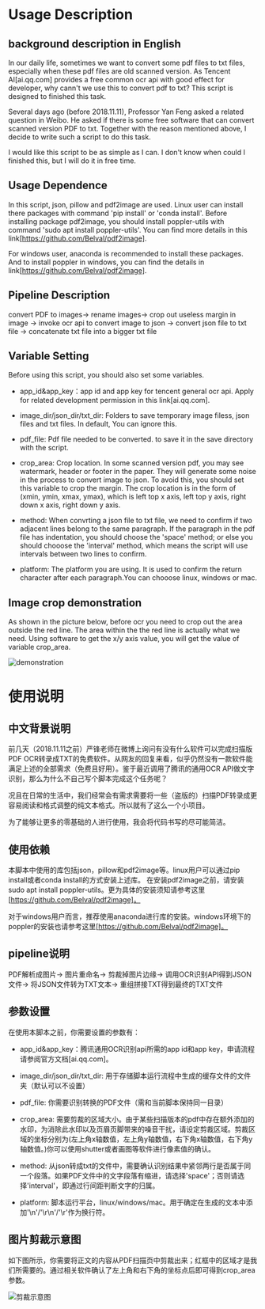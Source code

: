 # Usage Description
## background description in English

In our daily life, sometimes we want to convert some pdf files to txt files, especially when these pdf files are old scanned version. As Tencent AI[ai.qq.com] provides a free common ocr api with good effect for developer, why cann't we use this to convert pdf to txt? This script is designed to finished this task.

Several days ago (before 2018.11.11), Professor Yan Feng asked a related question in Weibo. He asked if there is some free software that can convert scanned version PDF to txt. Together with the reason mentioned above, I decide to write such a script to do this task.

I would like this script to be as simple as I can. I don't know when could I finished this, but I will do it in free time.

## Usage Dependence

In this script, json, pillow and pdf2image are used. Linux user can install there packages with command 'pip install' or 'conda install'. Before installing package pdf2image, you should install poppler-utils with command 'sudo apt install poppler-utils'. You can find more details in this link[https://github.com/Belval/pdf2image].

For windows user, anaconda is recommended to install these packages. And to install poppler in windows, you can find the details in link[https://github.com/Belval/pdf2image].

## Pipeline Description

convert PDF to images-> rename images-> crop out useless margin in image -> invoke ocr api to convert image to json -> convert json file to txt file -> concatenate txt file into a bigger txt file

## Variable Setting

Before using this script, you should also set some variables.

- app_id&app_key：app id and app key for tencent general ocr api. Apply for related development permission in this link[ai.qq.com].

- image_dir/json_dir/txt_dir: Folders to save temporary image filess, json files and txt files. In default, You can ignore this.

- pdf_file: Pdf file needed to be converted. to save it in the save directory with the script.

- crop_area: Crop location. In some scanned version pdf, you may see watermark, header or footer in the paper. They will generate some noise in the process to convert image to json. To avoid this, you should set this variable to crop the margin.
The crop location is in the form of (xmin, ymin, xmax, ymax), which is left top x axis, left top y axis, right down x axis, right down y axis.

- method: When convrting a json file to txt file, we need to confirm if two adjacent lines belong to the same paragraph. If the paragraph in the pdf file has indentation, you should choose the 'space' method; or else you should chooose the 'interval' method, which means the script will use intervals between two lines to confirm.

- platform: The platform you are using. It is used to confirm the return character after each paragraph.You can chooose linux, windows or mac.


## Image crop demonstration

As shown in the picture below, before ocr you need to crop out the area outside the red line. The area within the the red line is actually what we need. Using software to get the x/y axis value, you will get the value of variable crop_area.

![demonstration](how_to_crop.png)

# 使用说明
## 中文背景说明

前几天（2018.11.11之前）严锋老师在微博上询问有没有什么软件可以完成扫描版PDF OCR转录成TXT的免费软件。从网友的回复来看，似乎仍然没有一款软件能满足上述的全部需求（免费且好用）。鉴于最近调用了腾讯的通用OCR API做文字识别，那么为什么不自己写个脚本完成这个任务呢？

况且在日常的生活中，我们经常会有需求需要将一些（盗版的）扫描PDF转录成更容易阅读和格式调整的纯文本格式。所以就有了这么一个小项目。

为了能够让更多的零基础的人进行使用，我会将代码书写的尽可能简洁。

## 使用依赖

本脚本中使用的库包括json，pillow和pdf2image等。linux用户可以通过pip install或者conda install的方式安装上述库。
在安装pdf2image之前，请安装sudo apt install poppler-utils。更为具体的安装须知请参考这里[https://github.com/Belval/pdf2image]。

对于windows用户而言，推荐使用anaconda进行库的安装。windows环境下的poppler的安装也请参考这里[https://github.com/Belval/pdf2image]。

## pipeline说明

PDF解析成图片-> 图片重命名-> 剪裁掉图片边缘-> 调用OCR识别API得到JSON文件-> 将JSON文件转为TXT文本-> 重组拼接TXT得到最终的TXT文件

## 参数设置

在使用本脚本之前，你需要设置的参数有：

- app_id&app_key：腾讯通用OCR识别api所需的app id和app key，申请流程请参阅官方文档[ai.qq.com]。

- image_dir/json_dir/txt_dir: 用于存储脚本运行流程中生成的缓存文件的文件夹（默认可以不设置）

- pdf_file: 你需要识别转换的PDF文件（需和当前脚本保持同一目录）

- crop_area: 需要剪裁的区域大小。由于某些扫描版本的pdf中存在额外添加的水印，为消除此水印以及页眉页脚带来的噪音干扰，请设定剪裁区域。剪裁区域的坐标分别为(左上角x轴数值，左上角y轴数值，右下角x轴数值，右下角y轴数值。)你可以使用shutter或者画图等软件进行像素值的确认。

- method: 从json转成txt的文件中，需要确认识别结果中紧邻两行是否属于同一个段落。如果PDF文件中的文字段落有缩进，请选择'space'；否则请选择'interval'，即通过行间距判断文字的归属。

- platform: 脚本运行平台，linux/windows/mac。用于确定在生成的文本中添加'\n'/'\r\n'/'\r'作为换行符。

## 图片剪裁示意图

如下图所示，你需要将正文的内容从PDF扫描页中剪裁出来；红框中的区域才是我们所需要的。通过相关软件确认了左上角和右下角的坐标点后即可得到crop_area参数。

![剪裁示意图](how_to_crop.png)
